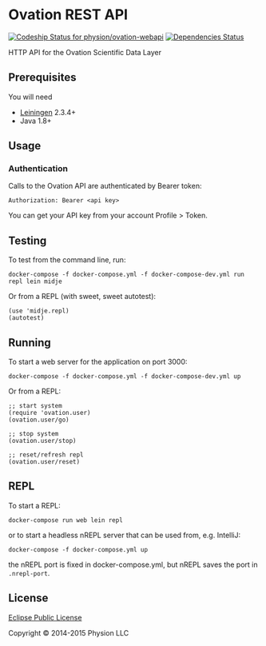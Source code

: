 # Ovation REST API

[ ![Codeship Status for physion/ovation-webapi](https://codeship.com/projects/5f378b10-5e1d-0133-8441-3a8f5e5e1065/status?branch=master)](https://codeship.com/projects/111263) [![Dependencies Status](https://jarkeeper.com/physion/ovation-webapi/status.svg)](https://jarkeeper.com/physion/ovation-webapi)

HTTP API for the Ovation Scientific Data Layer

## Prerequisites

You will need 

* [Leiningen][1] 2.3.4+
* Java 1.8+

[1]: https://github.com/technomancy/leiningen

## Usage

### Authentication
Calls to the Ovation API are authenticated by Bearer token:

 ```
 Authorization: Bearer <api key>
 ```

You can get your API key from your account Profile > Token.


## Testing

To test from the command line, run:

    docker-compose -f docker-compose.yml -f docker-compose-dev.yml run repl lein midje
    
Or from a REPL (with sweet, sweet autotest):

    (use 'midje.repl)
    (autotest)

## Running

To start a web server for the application on port 3000:

    docker-compose -f docker-compose.yml -f docker-compose-dev.yml up

Or from a REPL:
    
    ;; start system
    (require 'ovation.user)
    (ovation.user/go)
    
    ;; stop system
    (ovation.user/stop)
    
    ;; reset/refresh repl
    (ovation.user/reset)
    
    
## REPL

To start a REPL:

    docker-compose run web lein repl
   
or to start a headless nREPL server that can be used from, e.g. IntelliJ:

    docker-compose -f docker-compose.yml up
    
the nREPL port is fixed in docker-compose.yml, but nREPL saves the port in `.nrepl-port`.

## License

[Eclipse Public License](https://www.eclipse.org/legal/epl-v10.html)

Copyright © 2014-2015 Physion LLC
